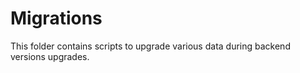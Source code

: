 # Migrations

This folder contains scripts to upgrade various data during backend versions upgrades.
